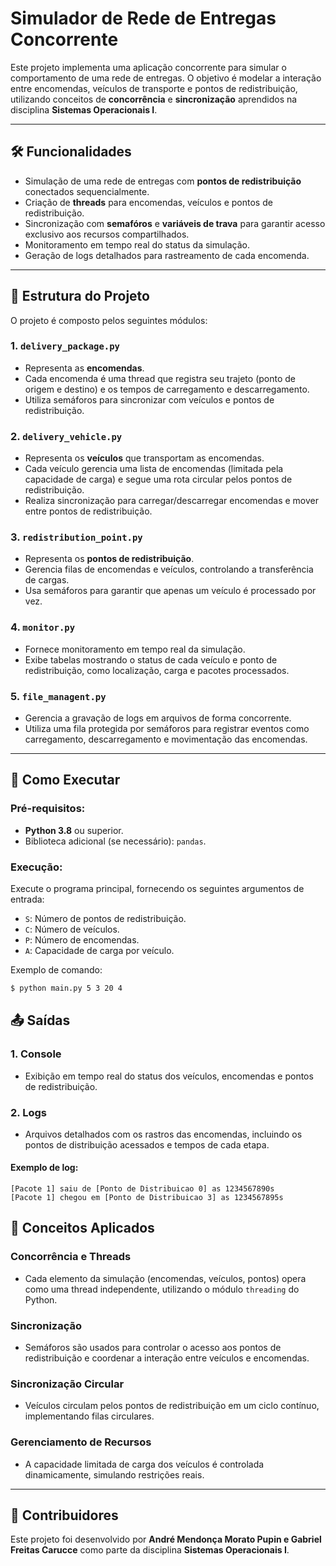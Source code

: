 # Simulador de Rede de Entregas Concorrente

Este projeto implementa uma aplicação concorrente para simular o comportamento de uma rede de entregas. O objetivo é modelar a interação entre encomendas, veículos de transporte e pontos de redistribuição, utilizando conceitos de **concorrência** e **sincronização** aprendidos na disciplina **Sistemas Operacionais I**.

---

## 🛠 Funcionalidades

- Simulação de uma rede de entregas com **pontos de redistribuição** conectados sequencialmente.
- Criação de **threads** para encomendas, veículos e pontos de redistribuição.
- Sincronização com **semafóros** e **variáveis de trava** para garantir acesso exclusivo aos recursos compartilhados.
- Monitoramento em tempo real do status da simulação.
- Geração de logs detalhados para rastreamento de cada encomenda.

---

## 📂 Estrutura do Projeto

O projeto é composto pelos seguintes módulos:

### 1. **`delivery_package.py`**
- Representa as **encomendas**.
- Cada encomenda é uma thread que registra seu trajeto (ponto de origem e destino) e os tempos de carregamento e descarregamento.
- Utiliza semáforos para sincronizar com veículos e pontos de redistribuição.

### 2. **`delivery_vehicle.py`**
- Representa os **veículos** que transportam as encomendas.
- Cada veículo gerencia uma lista de encomendas (limitada pela capacidade de carga) e segue uma rota circular pelos pontos de redistribuição.
- Realiza sincronização para carregar/descarregar encomendas e mover entre pontos de redistribuição.

### 3. **`redistribution_point.py`**
- Representa os **pontos de redistribuição**.
- Gerencia filas de encomendas e veículos, controlando a transferência de cargas.
- Usa semáforos para garantir que apenas um veículo é processado por vez.

### 4. **`monitor.py`**
- Fornece monitoramento em tempo real da simulação.
- Exibe tabelas mostrando o status de cada veículo e ponto de redistribuição, como localização, carga e pacotes processados.

### 5. **`file_managent.py`**
- Gerencia a gravação de logs em arquivos de forma concorrente.
- Utiliza uma fila protegida por semáforos para registrar eventos como carregamento, descarregamento e movimentação das encomendas.

---

## 🚀 Como Executar

### Pré-requisitos:
- **Python 3.8** ou superior.
- Biblioteca adicional (se necessário): `pandas`.

### Execução:
Execute o programa principal, fornecendo os seguintes argumentos de entrada:
- `S`: Número de pontos de redistribuição.
- `C`: Número de veículos.
- `P`: Número de encomendas.
- `A`: Capacidade de carga por veículo.

Exemplo de comando:
```bash
$ python main.py 5 3 20 4
```
## 📤 Saídas

### 1. **Console**
- Exibição em tempo real do status dos veículos, encomendas e pontos de redistribuição.

### 2. **Logs**
- Arquivos detalhados com os rastros das encomendas, incluindo os pontos de distribuição acessados e tempos de cada etapa.

#### Exemplo de log:
```text
[Pacote 1] saiu de [Ponto de Distribuicao 0] as 1234567890s
[Pacote 1] chegou em [Ponto de Distribuicao 3] as 1234567895s
```
## 🔑 Conceitos Aplicados

### **Concorrência e Threads**
- Cada elemento da simulação (encomendas, veículos, pontos) opera como uma thread independente, utilizando o módulo `threading` do Python.

### **Sincronização**
- Semáforos são usados para controlar o acesso aos pontos de redistribuição e coordenar a interação entre veículos e encomendas.

### **Sincronização Circular**
- Veículos circulam pelos pontos de redistribuição em um ciclo contínuo, implementando filas circulares.

### **Gerenciamento de Recursos**
- A capacidade limitada de carga dos veículos é controlada dinamicamente, simulando restrições reais.

---

## 👥 Contribuidores

Este projeto foi desenvolvido por **André Mendonça Morato Pupin e Gabriel Freitas Carucce** como parte da disciplina **Sistemas Operacionais I**.


